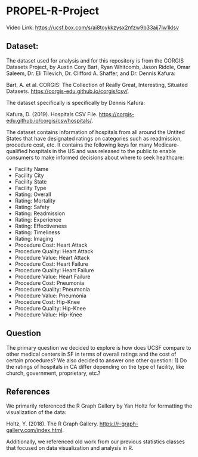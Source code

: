 # PROPEL-R-Project
Video Link: https://ucsf.box.com/s/ai8toykkzysx2nfzw9b33aij7lw1klsv

## Dataset:
The dataset used for analysis and for this repository is from the CORGIS Datasets Project, by Austin Cory Bart, Ryan Whitcomb, Jason Riddle, Omar Saleem, Dr. Eli Tilevich, Dr. Clifford A. Shaffer, and Dr. Dennis Kafura:

Bart, A. et al. CORGIS: The Collection of Really Great, Interesting, Situated Datasets. https://corgis-edu.github.io/corgis/csv/.

The dataset specifically is specifically by Dennis Kafura:

Kafura, D. (2019). Hospitals CSV File. https://corgis-edu.github.io/corgis/csv/hospitals/.

The dataset contains information of hospitals from all around the Untited States that have designated ratings on categories such as readmission, procedure cost, etc. It contains the following keys for many Medicare-qualified hospitals in the US and was released to the public to enable consumers to make informed decisions about where to seek healthcare:

- Facility Name
- Facility City
- Facility State
- Facility Type
- Rating: Overall
- Rating: Mortality
- Rating: Safety
- Rating: Readmission
- Rating: Experience
- Rating: Effectiveness
- Rating: Timeliness
- Rating: Imaging
- Procedure Cost: Heart Attack
- Procedure Quality: Heart Attack
- Procedure Value: Heart Attack
- Procedure Cost: Heart Failure
- Procedure Quality: Heart Failure
- Procedure Value: Heart Failure
- Procedure Cost: Pneumonia
- Procedure Quality: Pneumonia
- Procedure Value: Pneumonia
- Procedure Cost: Hip-Knee
- Procedure Quality: Hip-Knee
- Procedure Value: Hip-Knee

## Question
The primary question we decided to explore is how does UCSF compare to other medical centers in SF in terms of overall ratings and the cost of certain procedures? We also decided to answer one other question: 1) Do the ratings of hospitals in CA differ depending on the type of facility, like church, government, proprietary, etc.? 

## References
We primarily referenced the R Graph Gallery by Yan Holtz for formatting the visualization of the data:

Holtz, Y. (2018). The R Graph Gallery. https://r-graph-gallery.com/index.html.

Additionally, we referenced old work from our previous statistics classes that focused on data visualization and analysis in R.
